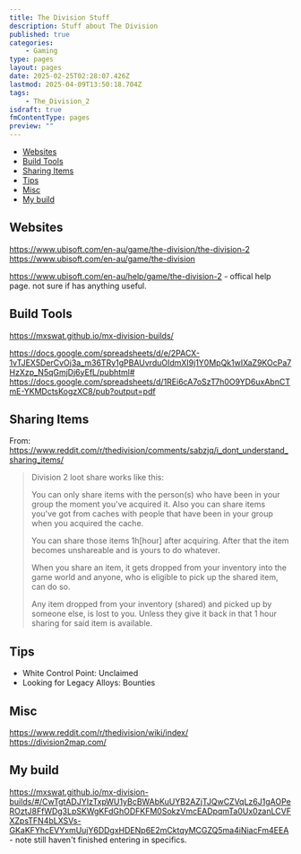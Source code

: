 ```yaml
---
title: The Division Stuff
description: Stuff about The Division
published: true
categories:
    - Gaming
type: pages
layout: pages
date: 2025-02-25T02:28:07.426Z
lastmod: 2025-04-09T13:50:18.704Z
tags:
    - The_Division_2
isdraft: true
fmContentType: pages
preview: ""
---
```


<!--- cSpell:disable --->
* [Websites](#websites)
* [Build Tools](#build-tools)
* [Sharing Items](#sharing-items)
* [Tips](#tips)
* [Misc](#misc)
* [My build](#my-build)
<!--- cSpell:enable --->

## Websites

<https://www.ubisoft.com/en-au/game/the-division/the-division-2>\
<https://www.ubisoft.com/en-au/game/the-division>

<https://www.ubisoft.com/en-au/help/game/the-division-2> - offical help page. not sure if has anything useful.

## Build Tools

<https://mxswat.github.io/mx-division-builds/>

<https://docs.google.com/spreadsheets/d/e/2PACX-1vTJEX5DerCvOj3a_m36TRy1gPBAUvrduOIdmXI9j1Y0MpQk1wIXaZ9KOcPa7HzXzp_N5qGmjDj6yEfL/pubhtml#>\
<https://docs.google.com/spreadsheets/d/1REi6cA7oSzT7h0O9YD6uxAbnCTmE-YKMDctsKogzXC8/pub?output=pdf>

## Sharing Items

From: <https://www.reddit.com/r/thedivision/comments/sabzjq/i_dont_understand_sharing_items/>

> Division 2 loot share works like this:
>
> You can only share items with the person(s) who have been in your group the moment you've acquired it. Also you can share items you've got from caches with people that have been in your group when you acquired the cache.
>
> You can share those items 1h\[hour\] after acquiring. After that the item becomes unshareable and is yours to do whatever.
>
> When you share an item, it gets dropped from your inventory into the game world and anyone, who is eligible to pick up the shared item, can do so.
>
> Any item dropped from your inventory (shared) and picked up by someone else, is lost to you. Unless they give it back in that 1 hour sharing for said item is available.

## Tips

* White Control Point: Unclaimed
* Looking for Legacy Alloys: Bounties

## Misc

<https://www.reddit.com/r/thedivision/wiki/index/>\
<https://division2map.com/>

## My build

<https://mxswat.github.io/mx-division-builds/#/CwTgtADJYIzTxpWU1yBcBWAbKuUYB2AZjTJQwCZVqLz6J1gAOPeROztJ8FfWDg3LpSKWgKFdGhODFKFM0SokzVmcEADpqmTa0Ux0zanLCVFXZpsTFN4bLXSVs-GKaKFYhcEVYxmUujY6DDgxHDENp6E2mCktqyMCGZQ5ma4iNiacFm4EEA> - note still haven't finished entering in specifics.
